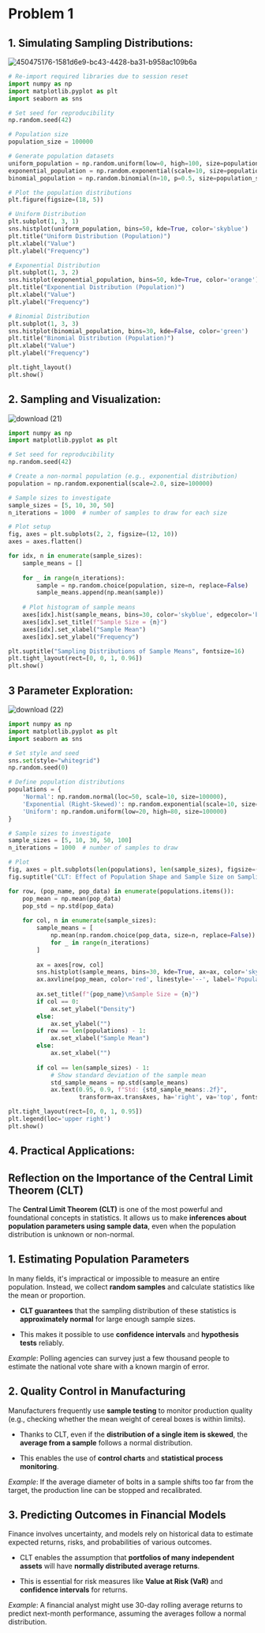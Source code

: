# Problem 1

## 1. Simulating Sampling Distributions:



![450475176-1581d6e9-bc43-4428-ba31-b958ac109b6a](https://github.com/user-attachments/assets/38c9d246-f087-4dcf-8887-4220149af904)




```python
# Re-import required libraries due to session reset
import numpy as np
import matplotlib.pyplot as plt
import seaborn as sns

# Set seed for reproducibility
np.random.seed(42)

# Population size
population_size = 100000

# Generate population datasets
uniform_population = np.random.uniform(low=0, high=100, size=population_size)
exponential_population = np.random.exponential(scale=10, size=population_size)
binomial_population = np.random.binomial(n=10, p=0.5, size=population_size)

# Plot the population distributions
plt.figure(figsize=(18, 5))

# Uniform Distribution
plt.subplot(1, 3, 1)
sns.histplot(uniform_population, bins=50, kde=True, color='skyblue')
plt.title("Uniform Distribution (Population)")
plt.xlabel("Value")
plt.ylabel("Frequency")

# Exponential Distribution
plt.subplot(1, 3, 2)
sns.histplot(exponential_population, bins=50, kde=True, color='orange')
plt.title("Exponential Distribution (Population)")
plt.xlabel("Value")
plt.ylabel("Frequency")

# Binomial Distribution
plt.subplot(1, 3, 3)
sns.histplot(binomial_population, bins=30, kde=False, color='green')
plt.title("Binomial Distribution (Population)")
plt.xlabel("Value")
plt.ylabel("Frequency")

plt.tight_layout()
plt.show()
```


## 2. Sampling and Visualization:


![download (21)](https://github.com/user-attachments/assets/4bf5bd57-4181-49a1-915f-04463778913f)



```python
import numpy as np
import matplotlib.pyplot as plt

# Set seed for reproducibility
np.random.seed(42)

# Create a non-normal population (e.g., exponential distribution)
population = np.random.exponential(scale=2.0, size=100000)

# Sample sizes to investigate
sample_sizes = [5, 10, 30, 50]
n_iterations = 1000  # number of samples to draw for each size

# Plot setup
fig, axes = plt.subplots(2, 2, figsize=(12, 10))
axes = axes.flatten()

for idx, n in enumerate(sample_sizes):
    sample_means = []
    
    for _ in range(n_iterations):
        sample = np.random.choice(population, size=n, replace=False)
        sample_means.append(np.mean(sample))
    
    # Plot histogram of sample means
    axes[idx].hist(sample_means, bins=30, color='skyblue', edgecolor='black', density=True)
    axes[idx].set_title(f"Sample Size = {n}")
    axes[idx].set_xlabel("Sample Mean")
    axes[idx].set_ylabel("Frequency")

plt.suptitle("Sampling Distributions of Sample Means", fontsize=16)
plt.tight_layout(rect=[0, 0, 1, 0.96])
plt.show()
```


## 3 Parameter Exploration:


![download (22)](https://github.com/user-attachments/assets/0d4a0541-e9c5-481c-80b4-5d44e3b1ffbe)


```python
import numpy as np
import matplotlib.pyplot as plt
import seaborn as sns

# Set style and seed
sns.set(style="whitegrid")
np.random.seed(0)

# Define population distributions
populations = {
    'Normal': np.random.normal(loc=50, scale=10, size=100000),
    'Exponential (Right-Skewed)': np.random.exponential(scale=10, size=100000),
    'Uniform': np.random.uniform(low=20, high=80, size=100000)
}

# Sample sizes to investigate
sample_sizes = [5, 10, 30, 50, 100]
n_iterations = 1000  # number of samples to draw

# Plot
fig, axes = plt.subplots(len(populations), len(sample_sizes), figsize=(20, 12), sharey='row')
fig.suptitle("CLT: Effect of Population Shape and Sample Size on Sampling Distribution", fontsize=18)

for row, (pop_name, pop_data) in enumerate(populations.items()):
    pop_mean = np.mean(pop_data)
    pop_std = np.std(pop_data)
    
    for col, n in enumerate(sample_sizes):
        sample_means = [
            np.mean(np.random.choice(pop_data, size=n, replace=False))
            for _ in range(n_iterations)
        ]
        
        ax = axes[row, col]
        sns.histplot(sample_means, bins=30, kde=True, ax=ax, color='skyblue', stat='density')
        ax.axvline(pop_mean, color='red', linestyle='--', label='Population Mean')
        
        ax.set_title(f"{pop_name}\nSample Size = {n}")
        if col == 0:
            ax.set_ylabel("Density")
        else:
            ax.set_ylabel("")
        if row == len(populations) - 1:
            ax.set_xlabel("Sample Mean")
        else:
            ax.set_xlabel("")
        
        if col == len(sample_sizes) - 1:
            # Show standard deviation of the sample mean
            std_sample_means = np.std(sample_means)
            ax.text(0.95, 0.9, f"Std: {std_sample_means:.2f}",
                    transform=ax.transAxes, ha='right', va='top', fontsize=10)

plt.tight_layout(rect=[0, 0, 1, 0.95])
plt.legend(loc='upper right')
plt.show()
```


## 4. Practical Applications:

## Reflection on the Importance of the Central Limit Theorem (CLT)

The **Central Limit Theorem (CLT)** is one of the most powerful and foundational concepts in statistics. It allows us to make **inferences about population parameters using sample data**, even when the population distribution is unknown or non-normal.



## 1. Estimating Population Parameters

In many fields, it's impractical or impossible to measure an entire population. Instead, we collect **random samples** and calculate statistics like the mean or proportion.

- **CLT guarantees** that the sampling distribution of these statistics is **approximately normal** for large enough sample sizes.

- This makes it possible to use **confidence intervals** and **hypothesis tests** reliably.

*Example*: Polling agencies can survey just a few thousand people to estimate the national vote share with a known margin of error.



## 2. Quality Control in Manufacturing

Manufacturers frequently use **sample testing** to monitor production quality (e.g., checking whether the mean weight of cereal boxes is within limits).

- Thanks to CLT, even if the **distribution of a single item is skewed**, the **average from a sample** follows a normal distribution.

- This enables the use of **control charts** and **statistical process monitoring**.

*Example*: If the average diameter of bolts in a sample shifts too far from the target, the production line can be stopped and recalibrated.


## 3. Predicting Outcomes in Financial Models

Finance involves uncertainty, and models rely on historical data to estimate expected returns, risks, and probabilities of various outcomes.

- CLT enables the assumption that **portfolios of many independent assets** will have **normally distributed average returns**.

- This is essential for risk measures like **Value at Risk (VaR)** and **confidence intervals** for returns.

*Example*: A financial analyst might use 30-day rolling average returns to predict next-month performance, assuming the averages follow a normal distribution.





